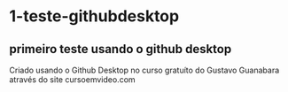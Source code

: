 # 1-teste-githubdesktop
## primeiro teste usando o github desktop

Criado usando o Github Desktop no curso gratuíto do Gustavo Guanabara através do site cursoemvideo.com
